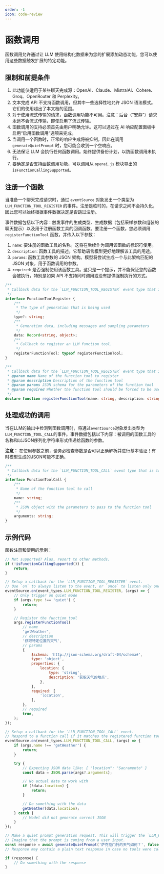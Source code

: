 ```yaml
---
order: -1
icon: code-review
---
```


# 函数调用

函数调用允许通过让 LLM 使用结构化数据来为您的扩展添加动态功能，您可以使用这些数据触发扩展的特定功能。

## 限制和前提条件

1. 此功能仅适用于某些聊天完成源：OpenAI、Claude、MistralAI、Cohere、Groq、OpenRouter 和 Perplexity。
2. 文本完成 API 不支持函数调用，但其中一些选择性地允许 JSON 语法模式。它们的使用超出了本文档的范围。
3. 对于使用流式传输的请求，函数调用功能不可用。注意：后台（“安静”）请求永远不会流式传输，即使启用了流式传输。
4. 函数调用的支持必须首先由用户明确允许。这可以通过在 AI 响应配置面板中启用“启用函数调用”选项来完成。
5. 当调用一个函数时，正常的响应生成将被抑制，因此在调用 `generateQuietPrompt` 时，您可能会收到一个空响应。
6. 无法保证 LLM 会执行任何函数调用。始终提供备份计划，以防函数调用未执行。
7. 要确定是否支持函数调用功能，可以调用从 `openai.js` 模块导出的 `isFunctionCallingSupported`。

## 注册一个函数

当准备一个聊天完成请求时，通过 `eventSource` 对象发出一个类型为 `LLM_FUNCTION_TOOL_REGISTER` 的事件。注册是临时的，在请求之间不会持久化，因此您可以始终根据事件数据决定是否跳过注册。

事件数据包括以下内容：触发事件的生成类型、生成数据（包括采样参数和组装的聊天提示）以及用于注册函数工具的回调函数。要注册一个函数，您必须调用 `registerFunctionTool` 函数，并传入以下参数：

1. `name`: 要注册的函数工具的名称。这将在后续作为调用该函数的标识符使用。
2. `description`: 函数工具的描述。它帮助语言模型更好地理解该工具的用途。
3. `params`: 函数工具参数的 JSON 架构。模型将尝试生成一个与此架构匹配的 JSON 对象，用于函数调用的参数。
4. `required`: 是否强制使用该函数工具。这只是一个提示，并不能保证您的函数会被执行，特别是如果 API 不支持同时调用或没有提供强制执行的方式。

```ts
/**
 * Callback data for the `LLM_FUNCTION_TOOL_REGISTER` event type that is triggered when a function tool can be registered.
 */
interface FunctionToolRegister {
    /**
     * The type of generation that is being used
     */
    type?: string;
    /**
     * Generation data, including messages and sampling parameters
     */
    data: Record<string, object>;
    /**
     * Callback to register an LLM function tool.
     */
    registerFunctionTool: typeof registerFunctionTool;
}

/**
 * Callback data for the `LLM_FUNCTION_TOOL_REGISTER` event type that is triggered when a function tool is registered.
 * @param name Name of the function tool to register
 * @param description Description of the function tool
 * @param params JSON schema for the parameters of the function tool
 * @param required Whether the function tool should be forced to be used
 */
declare function registerFunctionTool(name: string, description: string, params: object, required: boolean): Promise<void>;
```

## 处理成功的调用

当在LLM的输出中检测到函数调用时，将通过`eventSource`对象发出类型为`LLM_FUNCTION_TOOL_CALL`的事件。事件数据包括以下内容：被调用的函数工具的名称和以JSON序列化字符串形式传递给函数的参数。

**注意：** 在使用参数之前，请务必检查参数是否可以正确解析并进行基本验证！有时模型生成的JSON可能不正确。

```ts
/**
 * Callback data for the `LLM_FUNCTION_TOOL_CALL` event type that is triggered when a function tool is called.
 */
interface FunctionToolCall {
    /**
     * Name of the function tool to call
     */
    name: string;
    /**
     * JSON object with the parameters to pass to the function tool
     */
    arguments: string;
}
```

## 示例代码

函数注册和使用的示例：

```js
// Not supported? Alas, resort to other methods.
if (!isFunctionCallingSupported()) {
    return;
}

// Setup a callback for the `LLM_FUNCTION_TOOL_REGISTER` event.
// Use `on` to always listen to the event, or `once` to listen only once.
eventSource.on(event_types.LLM_FUNCTION_TOOL_REGISTER, (args) => {
    // Only trigger on quiet mode
    if (args.type !== 'quiet') {
        return;
    }

    // Register the function tool
    args.registerFunctionTool(
        // name
        'getWeather',
        // description
        '获取特定位置的天气',
        // params
        {
            $schema: 'http://json-schema.org/draft-04/schema#',
            type: 'object',
            properties: {
                location: {
                    type: 'string',
                    description: '获取天气的地点',
                },
            },
            required: [
                'location',
            ],
        },
        // required
        true,
    );
});

// Setup a callback for the `LLM_FUNCTION_TOOL_CALL` event.
// Respond to a function call if it matches the registered function tool.
eventSource.on(event_types.LLM_FUNCTION_TOOL_CALL, (args) => {
    if (args.name !== 'getWeather') {
        return;
    }

    try {
        // Expecting JSON data like: { "location": "Sacramento" }
        const data = JSON.parse(args?.arguments);

        // No actual data to work with
        if (!data.location) {
            return;
        }

        // Do something with the data
        getWeather(data.location);
    } catch {
        // Model did not generate correct JSON
    }
});

// Make a quiet prompt generation request. This will trigger the `LLM_FUNCTION_TOOL_REGISTER` event.
// Imagine that the prompt is coming from a user input.
const response = await generateQuietPrompt('萨克拉门托的天气如何？', false, false);
// Response may contain a plain text response in case no tools were called. Always check for this.

if (response) {
    // Do something with the response
}
```